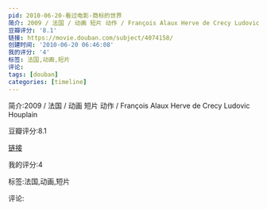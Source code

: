 ```yaml
---
pid: 2010-06-20-看过电影-商标的世界
简介: 2009 / 法国 / 动画 短片 动作 / François Alaux Herve de Crecy Ludovic Houplain
豆瓣评分: '8.1'
链接: https://movie.douban.com/subject/4074158/
创建时间: '2010-06-20 06:46:08'
我的评分: '4'
标签: 法国,动画,短片
评论:
tags: [douban]
categories: [timeline]
---
```

简介:2009 / 法国 / 动画 短片 动作 / François Alaux Herve de Crecy Ludovic Houplain

豆瓣评分:8.1

[链接](https://movie.douban.com/subject/4074158/)

我的评分:4

标签:法国,动画,短片

评论:

